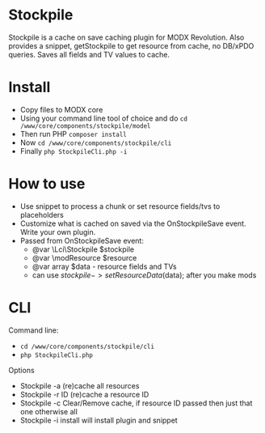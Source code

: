 # Stockpile

Stockpile is a cache on save caching plugin for MODX Revolution. Also provides a snippet, getStockpile
to get resource from cache, no DB/xPDO queries. Saves all fields and TV values to cache.

# Install

 - Copy files to MODX core
 - Using your command line tool of choice and do ```cd /www/core/components/stockpile/model```
 - Then run PHP ```composer install``` 
 - Now ```cd /www/core/components/stockpile/cli```
 - Finally ```php StockpileCli.php -i```

# How to use

 - Use snippet to process a chunk or set resource fields/tvs to placeholders
 - Customize what is cached on saved via the OnStockpileSave event. Write your own plugin.
 - Passed from OnStockpileSave event: 
    - @var \Lci\Stockpile $stockpile
    - @var \modResource $resource
    - @var array $data - resource fields and TVs
    - can use $stockpile->setResourceData($data); after you make mods
 
# CLI

Command line:

 - ```cd /www/core/components/stockpile/cli```
 - ```php StockpileCli.php```
 
Options
 
 - Stockpile -a (re)cache all resources
 - Stockpile -r ID (re)cache a resource ID
 - Stockpile -c Clear/Remove cache, if resource ID passed then just that one otherwise all
 - Stockpile -i install will install plugin and snippet